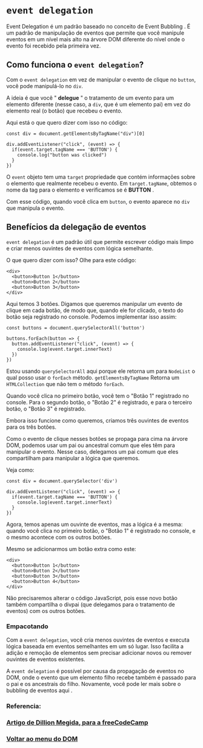 # `event delegation`

Event Delegation é um padrão baseado no conceito de Event Bubbling . É um padrão de manipulação de eventos que permite que você manipule eventos em um nível mais alto na árvore DOM diferente do nível onde o evento foi recebido pela primeira vez.

## Como funciona o `event delegation`?

Com o `event delegation` em vez de manipular o evento de clique no `button`, você pode manipulá-lo no `div`.

A ideia é que você " **delegue** " o tratamento de um evento para um elemento diferente (nesse caso, a `div`, que é um elemento pai) em vez do elemento real (o botão) que recebeu o evento.

Aqui está o que quero dizer com isso no código:

```
const div = document.getElementsByTagName("div")[0]

div.addEventListener("click", (event) => {
  if(event.target.tagName === 'BUTTON') {
    console.log("button was clicked")
  }
})
```

O `event` objeto tem uma `target` propriedade que contém informações sobre o elemento que realmente recebeu o evento. Em `target.tagName`, obtemos o nome da tag para o elemento e verificamos se é **BUTTON** .

Com esse código, quando você clica em `button`, o evento aparece no `div` que manipula o evento.

## Benefícios da delegação de eventos

`event delegation` é um padrão útil que permite escrever código mais limpo e criar menos ouvintes de eventos com lógica semelhante.

O que quero dizer com isso? Olhe para este código:

```
<div>
  <button>Button 1</button>
  <button>Button 2</button>
  <button>Button 3</button>
</div>
```

Aqui temos 3 botões. Digamos que queremos manipular um evento de clique em cada botão, de modo que, quando ele for clicado, o texto do botão seja registrado no console. Podemos implementar isso assim:

```
const buttons = document.querySelectorAll('button')

buttons.forEach(button => {
  button.addEventListener("click", (event) => {
    console.log(event.target.innerText)
  })
})
```

Estou usando `querySelectorAll` aqui porque ele retorna um para `NodeList` o qual posso usar o `forEach` método. `getElementsByTagName` Retorna um `HTMLCollection` que não tem o método `forEach`.

Quando você clica no primeiro botão, você tem o "Botão 1" registrado no console. Para o segundo botão, o "Botão 2" é registrado, e para o terceiro botão, o "Botão 3" é registrado.

Embora isso funcione como queremos, criamos três ouvintes de eventos para os três botões.

Como o evento de clique nesses botões se propaga para cima na árvore DOM, podemos usar um pai ou ancestral comum que eles têm para manipular o evento. Nesse caso, delegamos um pai comum que eles compartilham para manipular a lógica que queremos.

Veja como:

```
const div = document.querySelector('div')

div.addEventListener("click", (event) => {
  if(event.target.tagName === 'BUTTON') {
    console.log(event.target.innerText)
  }
})
```

Agora, temos apenas um ouvinte de eventos, mas a lógica é a mesma: quando você clica no primeiro botão, o "Botão 1" é registrado no console, e o mesmo acontece com os outros botões.

Mesmo se adicionarmos um botão extra como este:

```
<div>
  <button>Button 1</button>
  <button>Button 2</button>
  <button>Button 3</button>
  <button>Button 4</button>
</div>
```

Não precisaremos alterar o código JavaScript, pois esse novo botão também compartilha o divpai (que delegamos para o tratamento de eventos) com os outros botões.

### Empacotando

Com a `event delegation`, você cria menos ouvintes de eventos e executa lógica baseada em eventos semelhantes em um só lugar. Isso facilita a adição e remoção de elementos sem precisar adicionar novos ou remover ouvintes de eventos existentes.

A `event delegation` é possível por causa da propagação de eventos no DOM, onde o evento que um elemento filho recebe também é passado para o pai e os ancestrais do filho. Novamente, você pode ler mais sobre o bubbling de eventos aqui .

### Referencia:

### [Artigo de Dillion Megida, para a freeCodeCamp](https://www.freecodecamp.org/news/event-delegation-javascript/)

### [Voltar ao menu do DOM](../dom.md)